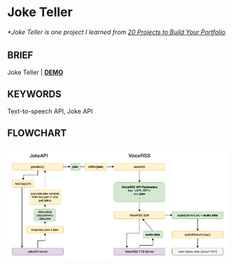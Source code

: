 # Joke Teller

###### \*Joke Teller is one project I learned from [20 Projects to Build Your Portfolio](https://www.udemy.com/course/javascript-web-projects-to-build-your-portfolio-resume/).

## BRIEF

Joke Teller | [**DEMO**](https://howiework.github.io/FIXME/)

## KEYWORDS

Text-to-speech API, Joke API

## FLOWCHART

<!-- FIXME Please use flowchart of your own version-->

![Joke Teller flowchart](./Joke-Teller-Flowchart.png 'Joke Teller flowchart')
